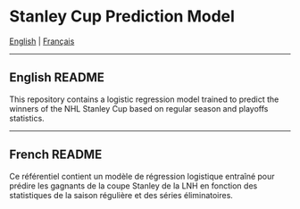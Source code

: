 # Stanley Cup Prediction Model

[English](#english-readme) | [Français](#french-readme)

---

## English README

This repository contains a logistic regression model trained to predict the winners of the NHL Stanley Cup based on regular season and playoffs statistics.

---

## French README

Ce référentiel contient un modèle de régression logistique entraîné pour prédire les gagnants de la coupe Stanley de la LNH en fonction des statistiques de la saison régulière et des séries éliminatoires.
